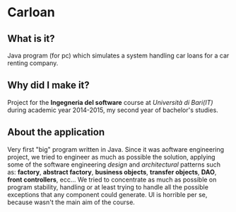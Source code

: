 # Carloan

## What is it?

Java program (for pc) which simulates a system handling car loans for a car renting company.

## Why did I make it?

Project for the <strong>Ingegneria del software</strong> course at <i>Università di Bari(IT)</i> during academic year 2014-2015, my second year of bachelor's studies.

## About the application

Very first "big" program written in Java. Since it was aoftware engineering project, we tried to engineer as much as possible the solution, applying some of the software engineering <i>design</i> and <i>architectural</i> patterns such as: <strong>factory</strong>, <strong>abstract factory</strong>, <strong>business objects</strong>, <strong>transfer objects</strong>, <strong>DAO</strong>, <strong>front controllers</strong>, ecc...
We tried to concentrate as much as possible on program stability, handling or at least trying to handle all the possible exceptions that any component could generate. UI is horrible per se, because wasn't the main aim of the course.